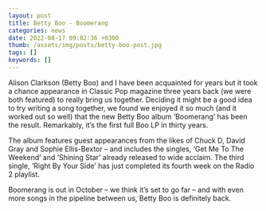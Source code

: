 ```yaml
---
layout: post
title: Betty Boo - Boomerang
categories: news
date: 2022-08-17 09:02:36 +0300
thumb: /assets/img/posts/betty-boo-post.jpg
tags: []
keywords: [] 
---
```


Alison Clarkson (Betty Boo) and I have been acquainted for years but it took a chance appearance in Classic Pop magazine three years back (we were both featured) to really bring us together. Deciding it might be a good idea to try writing a song together, we found we enjoyed it so much (and it worked out so well) that the new Betty Boo album ‘Boomerang’ has been the result. Remarkably, it’s the first full Boo LP in thirty years.

The album features guest appearances from the likes of Chuck D, David Gray and Sophie Ellis-Bextor – and includes the singles, ‘Get Me To The Weekend’ and ‘Shining Star’ already released to wide acclaim. The third single, ‘Right By Your Side’ has just completed its fourth week on the Radio 2 playlist.

Boomerang is out in October – we think it’s set to go far – and with even more songs in the pipeline between us, Betty Boo is definitely back.
